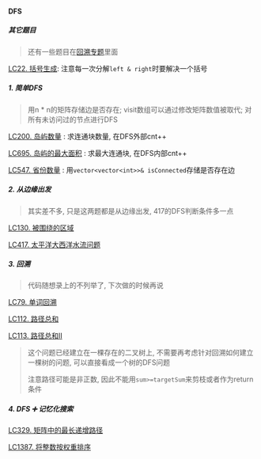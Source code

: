 #### DFS

##### 其它题目
> 还有一些题目在[回溯专题](/markdown/%E4%B8%93%E9%A2%98%20-%20%E5%9B%9E%E6%BA%AF%E6%B3%95.md)里面

[LC22. 括号生成](/workspace/22.%E6%8B%AC%E5%8F%B7%E7%94%9F%E6%88%90.cpp): 注意每一次分解`left & right`时要解决一个括号



##### 1. 简单DFS
> 用n * n的矩阵存储边是否存在; visit数组可以通过修改矩阵数值被取代; 对所有未访问过的节点进行DFS

[LC200. 岛屿数量](/workspace/200.%E5%B2%9B%E5%B1%BF%E6%95%B0%E9%87%8F.cpp) : 求连通块数量, 在DFS外部cnt++

[LC695. 岛屿的最大面积](/workspace/695.%E5%B2%9B%E5%B1%BF%E7%9A%84%E6%9C%80%E5%A4%A7%E9%9D%A2%E7%A7%AF.cpp) : 求最大连通块, 在DFS内部cnt++

[LC547. 省份数量](/workspace/547.%E7%9C%81%E4%BB%BD%E6%95%B0%E9%87%8F.cpp) : 用`vector<vector<int>>& isConnected`存储是否存在边

##### 2. 从边缘出发
> 其实差不多, 只是这两题都是从边缘出发, 417的DFS判断条件多一点

[LC130. 被围绕的区域](/markdown/LC130.%20%E8%A2%AB%E5%9B%B4%E7%BB%95%E7%9A%84%E5%8C%BA%E5%9F%9F.md)

[LC417. 太平洋大西洋水流问题](/markdown/LC417.%20%E5%A4%AA%E5%B9%B3%E6%B4%8B%E5%A4%A7%E8%A5%BF%E6%B4%8B%E6%B0%B4%E6%B5%81%E9%97%AE%E9%A2%98.md)


##### 3. 回溯
> 代码随想录上的不列举了, 下次做的时候再说

[LC79. 单词回溯](/markdown/LC79.%20%E5%8D%95%E8%AF%8D%E6%90%9C%E7%B4%A2.md)

[LC112. 路径总和](/workspace/112.%E8%B7%AF%E5%BE%84%E6%80%BB%E5%92%8C.cpp)

[LC113. 路径总和Ⅱ](/workspace/113.%E8%B7%AF%E5%BE%84%E6%80%BB%E5%92%8C-ii.cpp)

> 这个问题已经建立在一棵存在的二叉树上, 不需要再考虑针对回溯如何建立一棵树的问题, 可以直接看成一个树的DFS问题
> 
> 注意路径可能是非正数, 因此不能用`sum>=targetSum`来剪枝或者作为return条件


##### 4. DFS ➕ 记忆化搜索

[LC329. 矩阵中的最长递增路径](/workspace/329.%E7%9F%A9%E9%98%B5%E4%B8%AD%E7%9A%84%E6%9C%80%E9%95%BF%E9%80%92%E5%A2%9E%E8%B7%AF%E5%BE%84.cpp)

[LC1387. 将整数按权重排序](/workspace/1387.%E5%B0%86%E6%95%B4%E6%95%B0%E6%8C%89%E6%9D%83%E9%87%8D%E6%8E%92%E5%BA%8F.cpp)